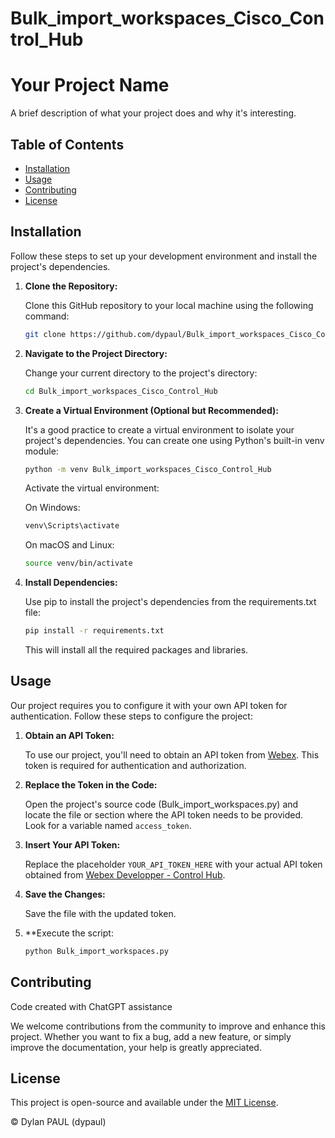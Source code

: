 # Bulk_import_workspaces_Cisco_Control_Hub

# Your Project Name

A brief description of what your project does and why it's interesting.

## Table of Contents

- [Installation](#installation)
- [Usage](#usage)
- [Contributing](#contributing)
- [License](#license)

## Installation

Follow these steps to set up your development environment and install the project's dependencies.

1. **Clone the Repository:**

   Clone this GitHub repository to your local machine using the following command:

   ```bash
   git clone https://github.com/dypaul/Bulk_import_workspaces_Cisco_Control_Hub.git

2. **Navigate to the Project Directory:**
   
   Change your current directory to the project's directory:
   
   ```bash
   cd Bulk_import_workspaces_Cisco_Control_Hub

3. **Create a Virtual Environment (Optional but Recommended):**

   It's a good practice to create a virtual environment to isolate your project's dependencies. You can create one using Python's built-in venv module:
   
   ```bash
   python -m venv Bulk_import_workspaces_Cisco_Control_Hub
    ```
   Activate the virtual environment:

   On Windows:
    ```bash
   venv\Scripts\activate
    ```
    
   On macOS and Linux:
  
    ```bash
   source venv/bin/activate
    ```
4. **Install Dependencies:**

    Use pip to install the project's dependencies from the requirements.txt file:
   
    ```bash
    pip install -r requirements.txt
    ```
    This will install all the required packages and libraries.

## Usage
Our project requires you to configure it with your own API token for authentication. Follow these steps to configure the project:

1. **Obtain an API Token:**

   To use our project, you'll need to obtain an API token from [Webex](https://developer.webex.com/docs/getting-started). This token is required for authentication and authorization.

2. **Replace the Token in the Code:**

   Open the project's source code (Bulk_import_workspaces.py) and locate the file or section where the API token needs to be provided. Look for a variable named `access_token`.

3. **Insert Your API Token:**

   Replace the placeholder `YOUR_API_TOKEN_HERE` with your actual API token obtained from [Webex Developper - Control Hub](https://developer.webex.com/docs/getting-started).

4. **Save the Changes:**

   Save the file with the updated token.

5. **Execute the script:
   ```bash
   python Bulk_import_workspaces.py
   ```

## Contributing

   Code created with ChatGPT assistance

   We welcome contributions from the community to improve and enhance this project. Whether you want to fix a bug, add a new feature, or simply improve the documentation, your help is greatly appreciated.

## License

   This project is open-source and available under the [MIT License](LICENSE.md).

© Dylan PAUL (dypaul)

